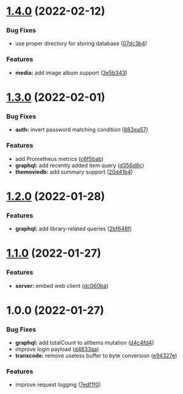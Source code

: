 # [1.4.0](https://github.com/meteorae/server/compare/v1.3.0...v1.4.0) (2022-02-12)


### Bug Fixes

* use proper directory for storing database ([07dc3b4](https://github.com/meteorae/server/commit/07dc3b41a7d3d7e8c05975ff7f651457c65eb7c8))


### Features

* **media:** add image album support ([3e5b343](https://github.com/meteorae/server/commit/3e5b34348f70667b175abe66a90c0804fde5a8d3))

# [1.3.0](https://github.com/meteorae/server/compare/v1.2.0...v1.3.0) (2022-02-01)


### Bug Fixes

* **auth:** invert password matching condition ([883ea57](https://github.com/meteorae/server/commit/883ea577b681a60cd32917332b2b17084003d31b))


### Features

* add Prometheus metrics ([c6f5bab](https://github.com/meteorae/server/commit/c6f5bab82af27340c9d4fd9459a179eea8a9a409))
* **graphql:** add recently added item query ([d356d8c](https://github.com/meteorae/server/commit/d356d8cdf10bf7ccdc9a29a8c7c2c569264259d2))
* **themoviedb:** add summary support ([20d41b4](https://github.com/meteorae/server/commit/20d41b403bec3a09116e9c4d2c3159b19c835e0f))

# [1.2.0](https://github.com/meteorae/server/compare/v1.1.0...v1.2.0) (2022-01-28)


### Features

* **graphql:** add library-related queries ([2bf648f](https://github.com/meteorae/server/commit/2bf648fd2a71ecb3b90949fd0e90281b6aad4c66))

# [1.1.0](https://github.com/meteorae/server/compare/v1.0.0...v1.1.0) (2022-01-27)


### Features

* **server:** embed web client ([dc060ba](https://github.com/meteorae/server/commit/dc060ba561bb9c9cb7fabcc9eb485895f2613e24))

# 1.0.0 (2022-01-27)


### Bug Fixes

* **graphql:** add totalCount to allItems mutation ([d4c4fd4](https://github.com/meteorae/server/commit/d4c4fd4d62c957792a7eb4e7087016afca5f2b82))
* improve login payload ([d4633aa](https://github.com/meteorae/server/commit/d4633aa6b39e6bdc9f1966ac31322ff1fe3273a5))
* **transcode:** remove useless buffer to byte conversion ([e94327e](https://github.com/meteorae/server/commit/e94327e421557669fdbcf1405f479a110828144b))


### Features

* improve request logging ([7edf1f0](https://github.com/meteorae/server/commit/7edf1f0ea5cdbe9dda01544e469dfb660d9a374c))
